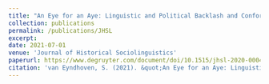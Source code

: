 ```yaml
---
title: "An Eye for an Aye: Linguistic and Political Backlash and Conformity in Eighteenth-Century Scots."
collection: publications
permalink: /publications/JHSL
excerpt:
date: 2021-07-01
venue: 'Journal of Historical Sociolinguistics'
paperurl: https://www.degruyter.com/document/doi/10.1515/jhsl-2020-0004/html
citation: 'van Eyndhoven, S. (2021). &quot;An Eye for an Aye: Linguistic and Political Backlash and Conformity in Eighteenth-Century Scots.&quot; <i>Journal of Historical Sociolinguistics</i>. (JHSL), 7(2), 243-282.'
---
```


